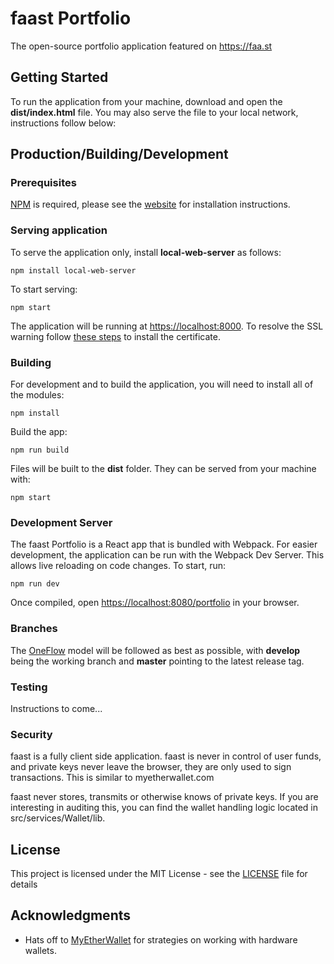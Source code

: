 # faast Portfolio

The open-source portfolio application featured on https://faa.st

## Getting Started

To run the application from your machine, download and open the **dist/index.html** file.
You may also serve the file to your local network, instructions follow below:

## Production/Building/Development

### Prerequisites

[NPM](https://www.npmjs.com/) is required, please see the [website](https://docs.npmjs.com/getting-started/installing-node) for installation instructions.

### Serving application

To serve the application only, install **local-web-server** as follows:
```
npm install local-web-server
```

To start serving:
```
npm start
```

The application will be running at [https://localhost:8000](https://localhost:8000). To resolve the SSL warning follow [these steps](https://github.com/lwsjs/local-web-server/wiki/How-to-get-the-%22green-padlock%22-using-the-built-in-certificate) to install the certificate.

### Building

For development and to build the application, you will need to install all of the modules:
```
npm install
```

Build the app:
```
npm run build
```

Files will be built to the **dist** folder. They can be served from your machine with:
```
npm start
```

### Development Server

The faast Portfolio is a React app that is bundled with Webpack. For easier development, the application can be run with the Webpack Dev Server. This allows live reloading on code changes. To start, run:
```
npm run dev
```

Once compiled, open [https://localhost:8080/portfolio](https://localhost:8080/portfolio) in your browser.

### Branches

The [OneFlow](http://endoflineblog.com/oneflow-a-git-branching-model-and-workflow) model will be followed as best as possible, with **develop** being the working branch and **master** pointing to the latest release tag.


### Testing

Instructions to come...

### Security

faast is a fully client side application. faast is never in control of user funds, and private keys never leave the browser, they are only used to sign transactions. This is similar to myetherwallet.com

faast never stores, transmits or otherwise knows of private keys. If you are interesting in auditing this, you can find the wallet handling logic located in src/services/Wallet/lib.

## License

This project is licensed under the MIT License - see the [LICENSE](LICENSE) file for details

## Acknowledgments

* Hats off to [MyEtherWallet](https://www.myetherwallet.com/) for strategies on working with hardware wallets.
